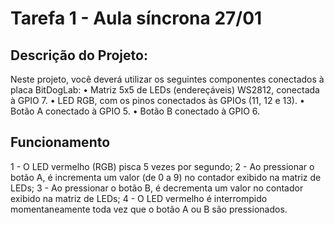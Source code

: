 # Tarefa 1 - Aula síncrona 27/01

## Descrição do Projeto:
Neste projeto, você deverá utilizar os seguintes componentes conectados à placa BitDogLab:
• Matriz 5x5 de LEDs (endereçáveis) WS2812, conectada à GPIO 7.
• LED RGB, com os pinos conectados às GPIOs (11, 12 e 13).
• Botão A conectado à GPIO 5.
• Botão B conectado à GPIO 6.

## Funcionamento

1 - O LED vermelho (RGB) pisca 5 vezes por segundo;
2 - Ao pressionar o botão A, é incrementa um valor (de 0 a 9) no contador exibido na matriz de LEDs;
3 - Ao pressionar o botão B, é decrementa um valor no contador exibido na matriz de LEDs;
4 - O LED vermelho é interrompido momentaneamente toda vez que o botão A ou B são pressionados.

